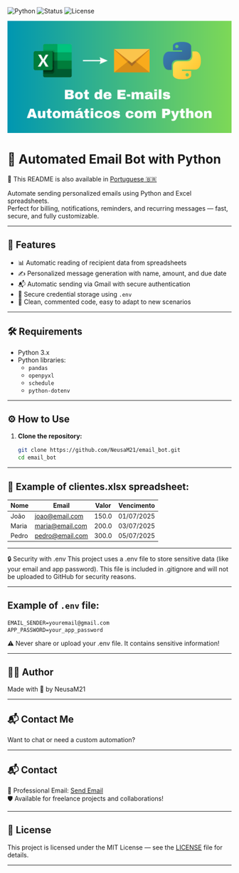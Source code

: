![Python](https://img.shields.io/badge/Python-3.x-blue?style=flat-square)
![Status](https://img.shields.io/badge/Status-Completed-brightgreen?style=flat-square)
![License](https://img.shields.io/badge/License-MIT-lightgrey?style=flat-square)

![Project Cover](capa_nova.png)

# 📧 Automated Email Bot with Python

📄 This README is also available in [Portuguese 🇧🇷](README.md)

Automate sending personalized emails using Python and Excel spreadsheets.  
Perfect for billing, notifications, reminders, and recurring messages — fast, secure, and fully customizable.

---

## 🚀 Features

- 📊 Automatic reading of recipient data from spreadsheets  
- ✍️ Personalized message generation with name, amount, and due date  
- 📬 Automatic sending via Gmail with secure authentication  
- 🔐 Secure credential storage using `.env`  
- 🧩 Clean, commented code, easy to adapt to new scenarios  

---

## 🛠️ Requirements

- Python 3.x  
- Python libraries:  
  - `pandas`  
  - `openpyxl`  
  - `schedule`  
  - `python-dotenv`

---

## ⚙️ How to Use

1. **Clone the repository:**
   
   ```bash
   git clone https://github.com/NeusaM21/email_bot.git
   cd email_bot
   ```

---

## 🧾 Example of clientes.xlsx spreadsheet:

| Nome  | Email            | Valor  | Vencimento   |
|-------|------------------|--------|--------------|
| João  | joao@email.com   | 150.0  | 01/07/2025   |
| Maria | maria@email.com  | 200.0  | 03/07/2025   |
| Pedro | pedro@email.com  | 300.0  | 05/07/2025   |

---

🔒 Security with .env
This project uses a .env file to store sensitive data (like your email and app password).
This file is included in .gitignore and will not be uploaded to GitHub for security reasons.

---

## Example of `.env` file:

```env
EMAIL_SENDER=youremail@gmail.com
APP_PASSWORD=your_app_password
```


⚠️ Never share or upload your .env file. It contains sensitive information!

---

## 👩‍💻 Author

Made with 💙 by NeusaM21

---

## 📬 Contact Me

Want to chat or need a custom automation?

---

## 📬 Contact

📧 Professional Email: [Send Email](mailto:contact.neusam21@gmail.com)  
🛡️ Available for freelance projects and collaborations!

---

## 📝 License

This project is licensed under the MIT License — see the [LICENSE](LICENSE) file for details.

---




